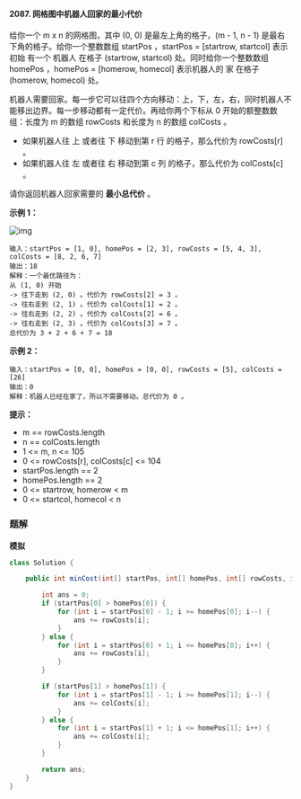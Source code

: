 #### 2087. 网格图中机器人回家的最小代价

给你一个 m x n 的网格图，其中 (0, 0) 是最左上角的格子，(m - 1, n - 1) 是最右下角的格子。给你一个整数数组 startPos ，startPos = [startrow, startcol] 表示 初始 有一个 机器人 在格子 (startrow, startcol) 处。同时给你一个整数数组 homePos ，homePos = [homerow, homecol] 表示机器人的 家 在格子 (homerow, homecol) 处。

机器人需要回家。每一步它可以往四个方向移动：上，下，左，右，同时机器人不能移出边界。每一步移动都有一定代价。再给你两个下标从 0 开始的额整数数组：长度为 m 的数组 rowCosts  和长度为 n 的数组 colCosts 。

* 如果机器人往 上 或者往 下 移动到第 r 行 的格子，那么代价为 rowCosts[r] 。
* 如果机器人往 左 或者往 右 移动到第 c 列 的格子，那么代价为 colCosts[c] 。

请你返回机器人回家需要的 **最小总代价** 。

**示例 1：**

![img](http://gitlab.wsh-study.com/xp-study/LeeteCode/-/blob/master/模拟/images/网格图中机器人回家的最小代价/1.jpg)

```shell
输入：startPos = [1, 0], homePos = [2, 3], rowCosts = [5, 4, 3], colCosts = [8, 2, 6, 7]
输出：18
解释：一个最优路径为：
从 (1, 0) 开始
-> 往下走到 (2, 0) 。代价为 rowCosts[2] = 3 。
-> 往右走到 (2, 1) 。代价为 colCosts[1] = 2 。
-> 往右走到 (2, 2) 。代价为 colCosts[2] = 6 。
-> 往右走到 (2, 3) 。代价为 colCosts[3] = 7 。
总代价为 3 + 2 + 6 + 7 = 18
```

**示例 2：**

```shell
输入：startPos = [0, 0], homePos = [0, 0], rowCosts = [5], colCosts = [26]
输出：0
解释：机器人已经在家了，所以不需要移动。总代价为 0 。
```

**提示：**

* m == rowCosts.length
* n == colCosts.length
* 1 <= m, n <= 105
* 0 <= rowCosts[r], colCosts[c] <= 104
* startPos.length == 2
* homePos.length == 2
* 0 <= startrow, homerow < m
* 0 <= startcol, homecol < n

### 题解

**模拟**

```java
class Solution {

    public int minCost(int[] startPos, int[] homePos, int[] rowCosts, int[] colCosts) {

        int ans = 0;
        if (startPos[0] > homePos[0]) {
            for (int i = startPos[0] - 1; i >= homePos[0]; i--) {
                ans += rowCosts[i];
            }
        } else {
            for (int i = startPos[0] + 1; i <= homePos[0]; i++) {
                ans += rowCosts[i];
            }
        }

        if (startPos[1] > homePos[1]) {
            for (int i = startPos[1] - 1; i >= homePos[1]; i--) {
                ans += colCosts[i];
            }
        } else {
            for (int i = startPos[1] + 1; i <= homePos[1]; i++) {
                ans += colCosts[i];
            }
        }

        return ans;
    }
}
```

